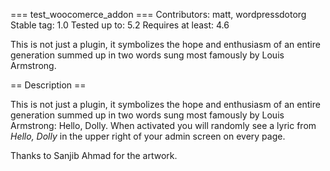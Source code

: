 === test_woocomerce_addon ===
Contributors: matt, wordpressdotorg
Stable tag: 1.0
Tested up to: 5.2
Requires at least: 4.6

This is not just a plugin, it symbolizes the hope and enthusiasm of an entire generation summed up in two words sung most famously by Louis Armstrong.

== Description ==

This is not just a plugin, it symbolizes the hope and enthusiasm of an entire generation summed up in two words sung most famously by Louis Armstrong: Hello, Dolly. When activated you will randomly see a lyric from <cite>Hello, Dolly</cite> in the upper right of your admin screen on every page.

Thanks to Sanjib Ahmad for the artwork.
